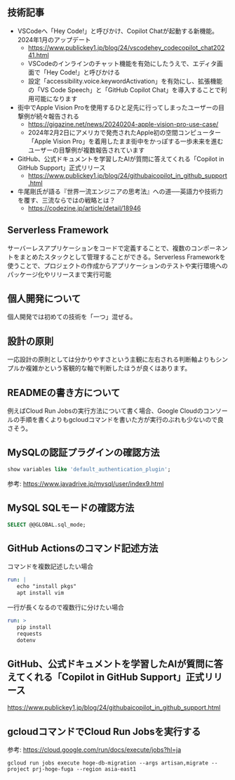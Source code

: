 ## 技術記事

- VSCodeへ「Hey Code!」と呼びかけ、Copilot Chatが起動する新機能。2024年1月のアップデート
  - https://www.publickey1.jp/blog/24/vscodehey_codecopilot_chat20241.html
  - VSCodeのインラインのチャット機能を有効にしたうえで、エディタ画面で「Hey Code!」と呼びかける
  - 設定「accessibility.voice.keywordActivation」を有効にし、拡張機能の「VS Code Speech」と「GitHub Copilot Chat」を導入することで利用可能になります
- 街中でApple Vision Proを使用するひと足先に行ってしまったユーザーの目撃例が続々報告される
  - https://gigazine.net/news/20240204-apple-vision-pro-use-case/
  - 2024年2月2日にアメリカで発売されたApple初の空間コンピューター「Apple Vision Pro」を着用したまま街中をかっぽする一歩未来を進むユーザーの目撃例が複数報告されています
- GitHub、公式ドキュメントを学習したAIが質問に答えてくれる「Copilot in GitHub Support」正式リリース
  - https://www.publickey1.jp/blog/24/githubaicopilot_in_github_support.html
- 牛尾剛氏が語る『世界一流エンジニアの思考法』への道──英語力や技術力を覆す、三流ならではの戦略とは？
  - https://codezine.jp/article/detail/18946

## Serverless Framework

サーバーレスアプリケーションをコードで定義することで、複数のコンポーネントをまとめたスタックとして管理することができる。Serverless Frameworkを使うことで、プロジェクトの作成からアプリケーションのテストや実行環境へのパッケージ化やリリースまで実行可能

## 個人開発について

個人開発では初めての技術を「一つ」混ぜる。

## 設計の原則

一応設計の原則としては分かりやすさという主観に左右される判断軸よりもシンプルか複雑かという客観的な軸で判断したほうが良くはあります。

## READMEの書き方について

例えばCloud Run Jobsの実行方法について書く場合、Google Cloudのコンソールの手順を書くよりもgcloudコマンドを書いた方が実行のぶれも少ないので良さそう。

## MySQLの認証プラグインの確認方法

```sql
show variables like 'default_authentication_plugin';
```

参考: https://www.javadrive.jp/mysql/user/index9.html

## MySQL SQLモードの確認方法

```sql
SELECT @@GLOBAL.sql_mode;
```

## GitHub Actionsのコマンド記述方法

コマンドを複数記述したい場合

```yml
run: |
   echo "install pkgs"
   apt install vim
```

一行が長くなるので複数行に分けたい場合

```yml
run: >
   pip install
   requests
   dotenv
```

## GitHub、公式ドキュメントを学習したAIが質問に答えてくれる「Copilot in GitHub Support」正式リリース

https://www.publickey1.jp/blog/24/githubaicopilot_in_github_support.html

## gcloudコマンドでCloud Run Jobsを実行する

参考: https://cloud.google.com/run/docs/execute/jobs?hl=ja

```shell
gcloud run jobs execute hoge-db-migration --args artisan,migrate --project prj-hoge-fuga --region asia-east1
```
